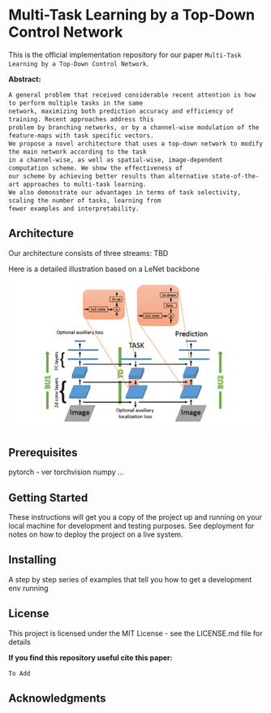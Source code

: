 # Multi-Task Learning by a Top-Down Control Network
This is the official implementation repository for our paper  `Multi-Task Learning by a Top-Down Control Network`.

**Abstract:**
```
A general problem that received considerable recent attention is how to perform multiple tasks in the same
network, maximizing both prediction accuracy and efficiency of training. Recent approaches address this
problem by branching networks, or by a channel-wise modulation of the feature-maps with task specific vectors. 
We propose a novel architecture that uses a top-down network to modify the main network according to the task
in a channel-wise, as well as spatial-wise, image-dependent computation scheme. We show the effectiveness of
our scheme by achieving better results than alternative state-of-the-art approaches to multi-task learning. 
We also demonstrate our advantages in terms of task selectivity, scaling the number of tasks, learning from
fewer examples and interpretability.
```
## Architecture
Our architecture consists of three streams: TBD

Here is a detailed illustration based on a LeNet backbone ![:](https://github.com/barakhi/TD_MultiTask/blob/master/images/detailed_arch_.png)

## Prerequisites
pytorch - ver 
torchvision
numpy
...

## Getting Started
These instructions will get you a copy of the project up and running on your local machine for development and testing purposes. See deployment for notes on how to deploy the project on a live system.


## Installing
A step by step series of examples that tell you how to get a development env running


## License
This project is licensed under the MIT License - see the LICENSE.md file for details

**If you find this repository useful cite this paper:**
```
To Add
```
## Acknowledgments



